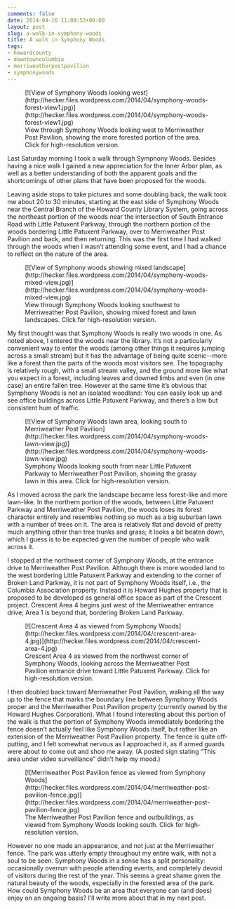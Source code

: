 ```yaml
---
comments: false
date: 2014-04-16 11:00:53+00:00
layout: post
slug: a-walk-in-symphony-woods
title: A walk in Symphony Woods
tags:
- howardcounty
- downtowncolumbia
- merriweatherpostpavilion
- symphonywoods
---
```


<figure markdown="1">
[![View of Symphony Woods looking west](http://hecker.files.wordpress.com/2014/04/symphony-woods-forest-view1.jpg)](http://hecker.files.wordpress.com/2014/04/symphony-woods-forest-view1.jpg)
<figcaption>View through Symphony Woods looking west to Merriweather Post Pavilion, showing the more forested portion of the area. Click for high-resolution version.</figcaption>
</figure>

Last Saturday morning I took a walk through Symphony Woods. Besides having a nice walk I gained a new appreciation for the Inner Arbor plan, as well as a better understanding of both the apparent goals and the shortcomings of other plans that have been proposed for the woods.

Leaving aside stops to take pictures and some doubling back, the walk took me about 20 to 30 minutes, starting at the east side of Symphony Woods near the Central Branch of the Howard County Library System, going across the northeast portion of the woods near the intersection of South Entrance Road with Little Patuxent Parkway, through the northern portion of the woods bordering Little Patuxent Parkway, over to Merriweather Post Pavilion and back, and then returning. This was the first time I had walked through the woods when I wasn’t attending some event, and I had a chance to reflect on the nature of the area.
<figure markdown="1">
[![View of Symphony woods showing mixed landscape](http://hecker.files.wordpress.com/2014/04/symphony-woods-mixed-view.jpg)](http://hecker.files.wordpress.com/2014/04/symphony-woods-mixed-view.jpg)
<figcaption>View through Symphony Woods looking southwest to Merriweather Post Pavilion, showing mixed forest and lawn landscapes. Click for high-resolution version.</figcaption>
</figure>


My first thought was that Symphony Woods is really two woods in one. As noted above, I entered the woods near the library. It’s not a particularly convenient way to enter the woods (among other things it requires jumping across a small stream) but it has the advantage of being quite scenic--more like a forest than the parts of the woods most visitors see. The topography is relatively rough, with a small stream valley, and the ground more like what you expect in a forest, including leaves and downed limbs and even (in one case) an entire fallen tree. However at the same time it’s obvious that Symphony Woods is not an isolated woodland: You can easily look up and see office buildings across Little Patuxent Parkway, and there’s a low but consistent hum of traffic. 
<figure markdown="1">
[![View of Symphony Woods lawn area, looking south to Merriweather Post Pavilion](http://hecker.files.wordpress.com/2014/04/symphony-woods-lawn-view.jpg)](http://hecker.files.wordpress.com/2014/04/symphony-woods-lawn-view.jpg)
<figcaption>Symphony Woods looking south from near Little Patuxent Parkway to Merriweather Post Pavilion, showing the grassy lawn in this area. Click for high-resolution version.</figcaption>
</figure>


As I moved across the park the landscape became less forest-like and more lawn-like. In the northern portion of the woods, between Little Patuxent Parkway and Merriweather Post Pavilion, the woods loses its forest character entirely and resembles nothing so much as a big suburban lawn with a number of trees on it. The area is relatively flat and devoid of pretty much anything other than tree trunks and grass; it looks a bit beaten down, which I guess is to be expected given the number of people who walk across it.

I stopped at the northwest corner of Symphony Woods, at the entrance drive to Merriweather Post Pavilion. Although there is more wooded land to the west bordering Little Patuxent Parkway and extending to the corner of Broken Land Parkway, it is not part of Symphony Woods itself, i.e., the Columbia Association property. Instead it is Howard Hughes property that is proposed to be developed as general office space as part of the Crescent project. Crescent Area 4 begins just west of the Merriweather entrance drive; Area 1 is beyond that, bordering Broken Land Parkway.
<figure markdown="1">
[![Crescent Area 4 as viewed from Symphony Woods](http://hecker.files.wordpress.com/2014/04/crescent-area-4.jpg)](http://hecker.files.wordpress.com/2014/04/crescent-area-4.jpg)
<figcaption>Crescent Area 4 as viewed from the northwest corner of Symphony Woods, looking across the Merriweather Post Pavilion entrance drive toward Little Patuxent Parkway. Click for high-resolution version.</figcaption>
</figure>


I then doubled back toward Merriweather Post Pavilion, walking all the way up to the fence that marks the boundary line between Symphony Woods proper and the Merriweather Post Pavilion property (currently owned by the Howard Hughes Corporation). What I found interesting about this portion of the walk is that the portion of Symphony Woods immediately bordering the fence doesn’t actually feel like Symphony Woods itself, but rather like an extension of the Merriweather Post Pavilion property. The fence is quite off-putting, and I felt somewhat nervous as I approached it, as if armed guards were about to come out and shoo me away. (A posted sign stating “This area under video surveillance” didn’t help my mood.)
<figure markdown="1">
[![Merriweather Post Pavilion fence as viewed from Symphony Woods](http://hecker.files.wordpress.com/2014/04/merriweather-post-pavilion-fence.jpg)](http://hecker.files.wordpress.com/2014/04/merriweather-post-pavilion-fence.jpg)
<figcaption>The Merriweather Post Pavilion fence and outbuildings, as viewed from Symphony Woods looking south. Click for high-resolution version.</figcaption>
</figure>


However no one made an appearance, and not just at the Merriweather fence. The park was utterly empty throughout my entire walk, with not a soul to be seen. Symphony Woods in a sense has a split personality: occasionally overrun with people attending events, and completely devoid of visitors during the rest of the year. This seems a great shame given the natural beauty of the woods, especially in the forested area of the park. How could Symphony Woods be an area that everyone can (and does) enjoy on an ongoing basis? I’ll write more about that in my next post.
